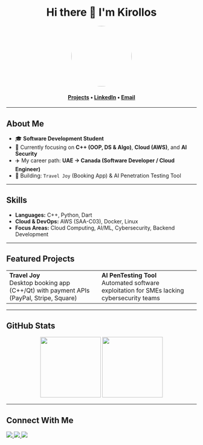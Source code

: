 <h1 align="center">Hi there 👋 I'm Kirollos</h1>

<div align="center">
  <img src="https://avatars.githubusercontent.com/u/YOUR_GITHUB_ID?v=4" height="160" style="border-radius: 50%;">
</div>

<h4 align="center">
  <b><a href="https://github.com/YOUR_USERNAME?tab=repositories">Projects</a></b> •
  <b><a href="https://www.linkedin.com/in/YOUR_LINK/">LinkedIn</a></b> •
  <b><a href="mailto:YOUR_EMAIL@gmail.com">Email</a></b>
</h4>

---

## About Me
- 🎓 **Software Development Student**
- 🌱 Currently focusing on **C++ (OOP, DS & Algo)**, **Cloud (AWS)**, and **AI Security**
- ✈️ My career path: **UAE → Canada (Software Developer / Cloud Engineer)**
- 🚀 Building: `Travel Joy` (Booking App) & AI Penetration Testing Tool

---

## Skills
- **Languages:** C++, Python, Dart  
- **Cloud & DevOps:** AWS (SAA-C03), Docker, Linux  
- **Focus Areas:** Cloud Computing, AI/ML, Cybersecurity, Backend Development

---

## Featured Projects
<table>
  <tr>
    <td><b>Travel Joy</b><br>Desktop booking app (C++/Qt) with payment APIs (PayPal, Stripe, Square)</td>
    <td><b>AI PenTesting Tool</b><br>Automated software exploitation for SMEs lacking cybersecurity teams</td>
  </tr>
</table>

---

## GitHub Stats
<div align="center">
  <img src="https://github-readme-stats.vercel.app/api?username=YOUR_USERNAME&show_icons=true&theme=radical" height="160">
  <img src="https://github-readme-streak-stats.herokuapp.com/?user=YOUR_USERNAME&theme=radical" height="160">
</div>

---

## Connect With Me
<a href="https://www.linkedin.com/in/YOUR_LINK/" target="_blank">
  <img src="https://img.shields.io/badge/LinkedIn-0077B5?style=for-the-badge&logo=linkedin&logoColor=white" />
</a>
<a href="mailto:YOUR_EMAIL@gmail.com" target="_blank">
  <img src="https://img.shields.io/badge/Gmail-EA4335?style=for-the-badge&logo=gmail&logoColor=white" />
</a>
<a href="https://github.com/YOUR_USERNAME" target="_blank">
  <img src="https://img.shields.io/badge/GitHub-181717?style=for-the-badge&logo=github&logoColor=white" />
</a>
